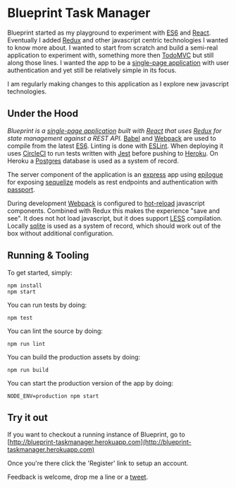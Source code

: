 # Blueprint Task Manager
Blueprint started as my playground to experiment with [ES6](http://es6-features.org) and [React](https://facebook.github.io/react/).  Eventually I added [Redux](http://redux.js.org) and other javascript centric technologies I wanted to know more about. I wanted to start from scratch and build a  semi-real application to experiment with, something more then [TodoMVC](http://todomvc.com) but still along those lines. I wanted the app to be a [single-page application](https://en.wikipedia.org/wiki/Single-page_application) with user authentication and yet still be relatively simple in its focus.

I am regularly making changes to this application as I explore new javascript technologies.

## Under the Hood

_Blueprint is a [single-page application](https://en.wikipedia.org/wiki/Single-page_application) built with [React](https://facebook.github.io/react/) that uses [Redux](http://redux.js.org) for state management against a REST API._ [Babel](http://babeljs.io) and [Webpack](http://webpack.github.io) are used to compile from the latest [ES6](http://es6-features.org). Linting is done with [ESLint](http://eslint.org). When deploying it uses [CircleCI](http://circleci.com) to run tests written with [Jest](http://facebook.github.io/jest/) before pushing to [Heroku](https://www.heroku.com).  On Heroku a [Postgres](https://www.postgresql.org) database is used as a system of record.

The server component of the application is an [express](http://expressjs.com) app using [epilogue](https://github.com/dchester/epilogue) for exposing [sequelize](http://sequelizejs.com) models as rest endpoints and authentication with [passport](http://passportjs.org).

During development [Webpack](http://webpack.github.io) is configured to [hot-reload](http://webpack.github.io/docs/hot-module-replacement-with-webpack.html) javascript components. Combined with Redux this makes the experience "save and see".  It does not hot load javascript, but it does support [LESS](http://lesscss.org) compilation.  Locally [sqlite](https://www.sqlite.org) is used as a system of record, which should work out of the box without additional configuration.

## Running & Tooling

To get started, simply:

    npm install
    npm start

You can run tests by doing:

    npm test

You can lint the source by doing:

    npm run lint

You can build the production assets by doing:

    npm run build

You can start the production version of the app by doing:

    NODE_ENV=production npm start

## Try it out

If you want to checkout a running instance of Blueprint, go to [http://blueprint-taskmanager.herokuapp.com](http://blueprint-taskmanager.herokuapp.com)

Once you're there click the 'Register' link to setup an account.

Feedback is welcome, drop me a line or a [tweet](http://twitter.com/stanlemon).


